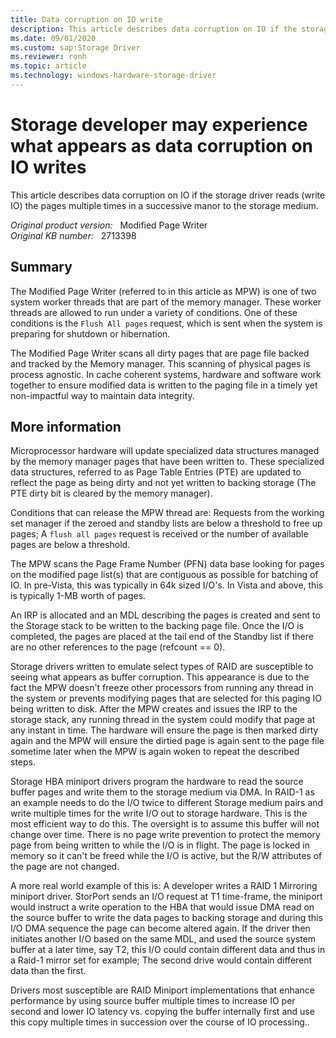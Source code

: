 ```yaml
---
title: Data corruption on IO write
description: This article describes data corruption on IO if the storage driver reads (write IO) the pages multiple times in a successive manor to the storage medium.
ms.date: 09/01/2020
ms.custom: sap:Storage Driver
ms.reviewer: ronh
ms.topic: article
ms.technology: windows-hardware-storage-driver
---
```

# Storage developer may experience what appears as data corruption on IO writes

This article describes data corruption on IO if the storage driver reads (write IO) the pages multiple times in a successive manor to the storage medium.

_Original product version:_ &nbsp; Modified Page Writer  
_Original KB number:_ &nbsp; 2713398

## Summary

The Modified Page Writer (referred to in this article as MPW) is one of two system worker threads that are part of the memory manager. These worker threads are allowed to run under a variety of conditions. One of these conditions is the `Flush All pages` request, which is sent when the system is preparing for shutdown or hibernation.

The Modified Page Writer scans all dirty pages that are page file backed and tracked by the Memory manager. This scanning of physical pages is process agnostic. In cache coherent systems, hardware and software work together to ensure modified data is written to the paging file in a timely yet non-impactful way to maintain data integrity.

## More information

Microprocessor hardware will update specialized data structures managed by the memory manager pages that have been written to. These specialized data structures, referred to as Page Table Entries (PTE) are updated to reflect the page as being dirty and not yet written to backing storage (The PTE dirty bit is cleared by the memory manager).

Conditions that can release the MPW thread are: Requests from the working set manager if the zeroed and standby lists are below a threshold to free up pages; A `flush all pages` request is received or the number of available pages are below a threshold.

The MPW scans the Page Frame Number (PFN) data base looking for pages on the modified page list(s) that are contiguous as possible for batching of IO. In pre-Vista, this was typically in 64k sized I/O's. In Vista and above, this is typically 1-MB worth of pages.

An IRP is allocated and an MDL describing the pages is created and sent to the Storage stack to be written to the backing page file. Once the I/O is completed, the pages are placed at the tail end of the Standby list if there are no other references to the page (refcount == 0).

Storage drivers written to emulate select types of RAID are susceptible to seeing what appears as buffer corruption. This appearance is due to the fact the MPW doesn't freeze other processors from running any thread in the system or prevents modifying pages that are selected for this paging IO being written to disk. After the MPW creates and issues the IRP to the storage stack, any running thread in the system could modify that page at any instant in time. The hardware will ensure the page is then marked dirty again and the MPW will ensure the dirtied page is again sent to the page file sometime later when the MPW is again woken to repeat the described steps.

Storage HBA miniport drivers program the hardware to read the source buffer pages and write them to the storage medium via DMA. In RAID-1 as an example needs to do the I/O twice to different Storage medium pairs and write multiple times for the write I/O out to storage hardware. This is the most efficient way to do this. The oversight is to assume this buffer will not change over time. There is no page write prevention to protect the memory page from being written to while the I/O is in flight. The page is locked in memory so it can't be freed while the I/O is active, but the R/W attributes of the page are not changed.

A more real world example of this is: A developer writes a RAID 1 Mirroring miniport driver. StorPort sends an I/O request at T1 time-frame, the miniport would instruct a write operation to the HBA that would issue DMA read on the source buffer to write the data pages to backing storage and during this I/O DMA sequence the page can become altered again. If the driver then initiates another I/O based on the same MDL, and used the source system buffer at a later time, say T2, this I/O could contain different data and thus in a Raid-1 mirror set for example; The second drive would contain different data than the first.

Drivers most susceptible are RAID Miniport implementations that enhance performance by using source buffer multiple times to increase IO per second and lower IO latency vs. copying the buffer internally first and use this copy multiple times in succession over the course of IO processing..
